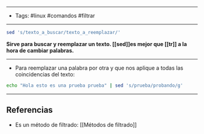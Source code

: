 -------
- Tags: #linux #comandos #filtrar 
------

```BASH
sed 's/texto_a_buscar/texto_a_reemplazar/'
```

**Sirve para buscar y reemplazar un texto. [[sed]]es mejor que [[tr]] a la hora de cambiar palabras.**

---

- Para reemplazar una palabra por otra y que nos aplique a todas las coincidencias del texto:

```BASH
echo "Hola esto es una prueba prueba" | sed 's/prueba/probando/g'
```


---
## Referencias

- Es un método de filtrado: [[Métodos de filtrado]]